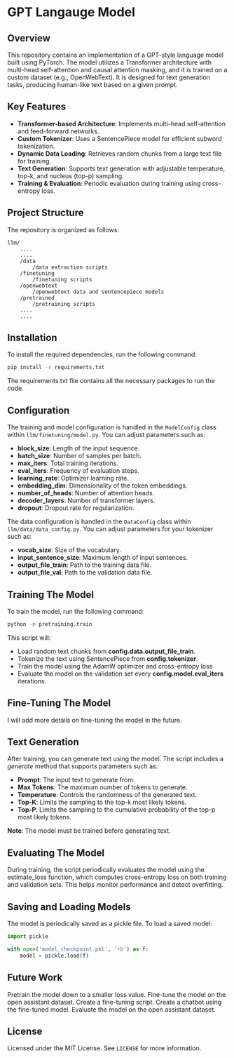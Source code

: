# GPT Langauge Model

## Overview

This repository contains an implementation of a GPT-style language model built using PyTorch. The model utilizes a Transformer architecture with multi-head self-attention and causal attention masking, and it is trained on a custom dataset (e.g., OpenWebText). It is designed for text generation tasks, producing human-like text based on a given prompt.

## Key Features

- **Transformer-based Architecture**: Implements multi-head self-attention and feed-forward networks.
- **Custom Tokenizer**: Uses a SentencePiece model for efficient subword tokenization.
- **Dynamic Data Loading**: Retrieves random chunks from a large text file for training.
- **Text Generation**: Supports text generation with adjustable temperature, top-k, and nucleus (top-p) sampling.
- **Training & Evaluation**: Periodic evaluation during training using cross-entropy loss.

## Project Structure

The repository is organized as follows:

```
llm/
    ....
    ....
    /data
        /data extraction scripts
    /finetuning
        /finetuning scripts
    /openwebtext
        /openwebtext data and sentencepiece models
    /pretrained
        /pretraining scripts
    ....
    ....

```

## Installation

To install the required dependencies, run the following command:

```bash
pip install -r requirements.txt
```
The requirements.txt file contains all the necessary packages to run the code.

## Configuration

The training and model configuration is handled in the `ModelConfig` class within `llm/finetuning/model.py`. You can adjust parameters such as:
- **block_size**: Length of the input sequence.
- **batch_size**: Number of samples per batch.
- **max_iters**: Total training iterations.
- **eval_iters**: Frequency of evaluation steps.
- **learning_rate**: Optimizer learning rate.
- **embedding_dim**: Dimensionality of the token embeddings.
- **number_of_heads**: Number of attention heads.
- **decoder_layers**: Number of transformer layers.
- **dropout**: Dropout rate for regularization.

The data configuration is handled in the `DataConfig` class within `llm/data/data_config.py`. You can adjust parameters for your tokenizer such as:
- **vocab_size**: Size of the vocabulary.
- **input_sentence_size**: Maximum length of input sentences.
- **output_file_train**: Path to the training data file.
- **output_file_val**: Path to the validation data file.

## Training The Model

To train the model, run the following command:

```bash
python -m pretraining.train
```
This script will:
- Load random text chunks from **config.data.output_file_train**.
- Tokenize the text using SentencePiece from **config.tokenizer**.
- Train the model using the AdamW optimizer and cross-entropy loss
- Evaluate the model on the validation set every **config.model.eval_iters** iterations.

## Fine-Tuning The Model
I will add more details on fine-tuning the model in the future.

## Text Generation
After training, you can generate text using the model. 
The script includes a *generate* method that supports parameters such as:
- **Prompt**: The input text to generate from.
- **Max Tokens**: The maximum number of tokens to generate.
- **Temperature**: Controls the randomness of the generated text.
- **Top-K**: Limits the sampling to the top-k most likely tokens.
- **Top-P**: Limits the sampling to the cumulative probability of the top-p most likely tokens.

**Note**: The model must be trained before generating text.
<!-- **TODO**:
To generate text, run the following command :

```bash
python -m pretraining.generate --prompt "Once upon a time" --max_tokens 100 --temperature 0.7
```  -->

## Evaluating The Model

During training, the script periodically evaluates the model using the estimate_loss function, which computes cross-entropy loss on both training and validation sets. This helps monitor performance and detect overfitting.

## Saving and Loading Models

The model is periodically saved as a pickle file. To load a saved model:

```python
import pickle

with open('model_checkpoint.pkl', 'rb') as f:
    model = pickle.load(f)
```

## Future Work
 
Pretrain the model down to a smaller loss value.
Fine-tune the model on the open assistant dataset.
Create a fine-tuning script.
Create a chatbot using the fine-tuned model.
Evaluate the model on the open assistant dataset.

## License
Licensed under the MIT License. See `LICENSE` for more information.